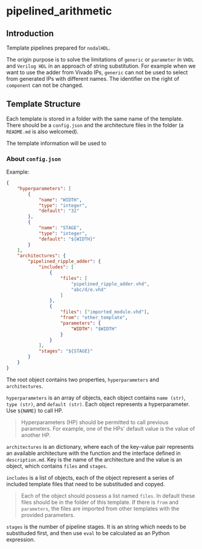 # pipelined_arithmetic

## Introduction

Template pipelines prepared for `nodalHDL`.

The origin purpose is to solve the limitations of `generic` or `parameter` in `VHDL` and `Verilog HDL` in an approach of string substitution. For example when we want to use the adder from Vivado IPs, `generic` can not be used to select from generated IPs with different names. The identifier on the right of `component` can not be changed.

## Template Structure

Each template is stored in a folder with the same name of the template. There should be a `config.json` and the architecture files in the folder (a `README.md` is also welcomed).

The template information will be used to 

### About `config.json`

Example:

```json
{
    "hyperparameters": [
        {
            "name": "WIDTH",
            "type": "integer",
            "default": "32"
        },
        {
            "name": "STAGE",
            "type": "integer",
            "default": "${WIDTH}"
        }
    ],
    "architectures": {
        "pipelined_ripple_adder": {
            "includes": [
                {
                    "files": [
                        "pipelined_ripple_adder.vhd",
                        "abc/d/e.vhd"
                    ]
                },
                {
                    "files": ["imported_module.vhd"],
                    "from": "other_template",
                    "parameters": {
                        "WIDTH": "$WIDTH"
                    }
                }
            ],
            "stages": "${STAGE}"
        }
    }
}
```

The root object contains two properties, `hyperparameters` and `architectures`.

`hyperparameters` is an array of objects, each object contains `name (str)`, `type (str)`, and `default (str)`. Each object represents a hyperparameter. Use `${NAME}` to call HP.

> Hyperparameters (HP) should be permitted to call previous parameters. For example, one of the HPs' default value is the value of another HP.

`architectures` is an dictionary, where each of the key-value pair represents an available architecture with the function and the interface defined in `description.md`. Key is the name of the architecture and the value is an object, which contains `files` and `stages`.

`includes` is a list of objects, each of the object represent a series of included template files that need to be substituded and copyed.

> Each of the object should possess a list named `files`. In default these files should be in the folder of this template. If there is `from` and `parameters`, the files are imported from other templates with the provided parameters.

`stages` is the number of pipeline stages. It is an string which needs to be substituded first, and then use `eval` to be calculated as an Python expression.
